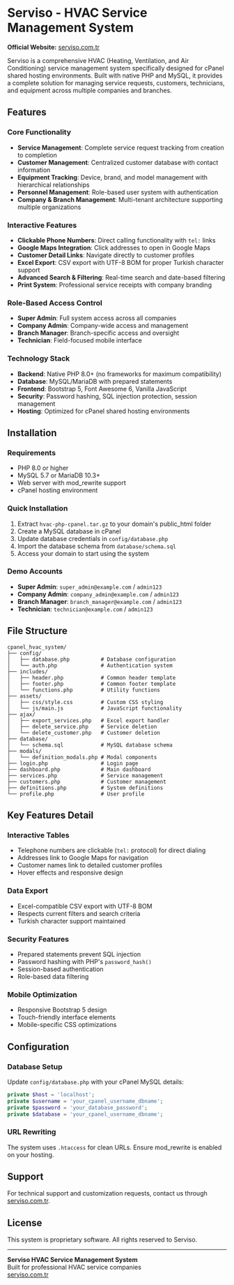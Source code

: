 # Serviso - HVAC Service Management System

**Official Website:** [serviso.com.tr](https://serviso.com.tr)

Serviso is a comprehensive HVAC (Heating, Ventilation, and Air Conditioning) service management system specifically designed for cPanel shared hosting environments. Built with native PHP and MySQL, it provides a complete solution for managing service requests, customers, technicians, and equipment across multiple companies and branches.

## Features

### Core Functionality
- **Service Management**: Complete service request tracking from creation to completion
- **Customer Management**: Centralized customer database with contact information  
- **Equipment Tracking**: Device, brand, and model management with hierarchical relationships
- **Personnel Management**: Role-based user system with authentication
- **Company & Branch Management**: Multi-tenant architecture supporting multiple organizations

### Interactive Features
- **Clickable Phone Numbers**: Direct calling functionality with `tel:` links
- **Google Maps Integration**: Click addresses to open in Google Maps
- **Customer Detail Links**: Navigate directly to customer profiles
- **Excel Export**: CSV export with UTF-8 BOM for proper Turkish character support
- **Advanced Search & Filtering**: Real-time search and date-based filtering
- **Print System**: Professional service receipts with company branding

### Role-Based Access Control
- **Super Admin**: Full system access across all companies
- **Company Admin**: Company-wide access and management
- **Branch Manager**: Branch-specific access and oversight
- **Technician**: Field-focused mobile interface

### Technology Stack
- **Backend**: Native PHP 8.0+ (no frameworks for maximum compatibility)
- **Database**: MySQL/MariaDB with prepared statements
- **Frontend**: Bootstrap 5, Font Awesome 6, Vanilla JavaScript
- **Security**: Password hashing, SQL injection protection, session management
- **Hosting**: Optimized for cPanel shared hosting environments

## Installation

### Requirements
- PHP 8.0 or higher
- MySQL 5.7 or MariaDB 10.3+
- Web server with mod_rewrite support
- cPanel hosting environment

### Quick Installation
1. Extract `hvac-php-cpanel.tar.gz` to your domain's public_html folder
2. Create a MySQL database in cPanel
3. Update database credentials in `config/database.php`
4. Import the database schema from `database/schema.sql`
5. Access your domain to start using the system

### Demo Accounts
- **Super Admin**: `super_admin@example.com` / `admin123`
- **Company Admin**: `company_admin@example.com` / `admin123`
- **Branch Manager**: `branch_manager@example.com` / `admin123`
- **Technician**: `technician@example.com` / `admin123`

## File Structure

```
cpanel_hvac_system/
├── config/
│   ├── database.php          # Database configuration
│   └── auth.php              # Authentication system
├── includes/
│   ├── header.php            # Common header template
│   ├── footer.php            # Common footer template
│   └── functions.php         # Utility functions
├── assets/
│   ├── css/style.css         # Custom CSS styling
│   └── js/main.js            # JavaScript functionality
├── ajax/
│   ├── export_services.php   # Excel export handler
│   ├── delete_service.php    # Service deletion
│   └── delete_customer.php   # Customer deletion
├── database/
│   └── schema.sql            # MySQL database schema
├── modals/
│   └── definition_modals.php # Modal components
├── login.php                 # Login page
├── dashboard.php             # Main dashboard
├── services.php              # Service management
├── customers.php             # Customer management
├── definitions.php           # System definitions
└── profile.php               # User profile
```

## Key Features Detail

### Interactive Tables
- Telephone numbers are clickable (`tel:` protocol) for direct dialing
- Addresses link to Google Maps for navigation
- Customer names link to detailed customer profiles
- Hover effects and responsive design

### Data Export
- Excel-compatible CSV export with UTF-8 BOM
- Respects current filters and search criteria
- Turkish character support maintained

### Security Features
- Prepared statements prevent SQL injection
- Password hashing with PHP's `password_hash()`
- Session-based authentication
- Role-based data filtering

### Mobile Optimization
- Responsive Bootstrap 5 design
- Touch-friendly interface elements
- Mobile-specific CSS optimizations

## Configuration

### Database Setup
Update `config/database.php` with your cPanel MySQL details:

```php
private $host = 'localhost';
private $username = 'your_cpanel_username_dbname';
private $password = 'your_database_password';
private $database = 'your_cpanel_username_dbname';
```

### URL Rewriting
The system uses `.htaccess` for clean URLs. Ensure mod_rewrite is enabled on your hosting.

## Support

For technical support and customization requests, contact us through [serviso.com.tr](https://serviso.com.tr).

## License

This system is proprietary software. All rights reserved to Serviso.

---

**Serviso HVAC Service Management System**  
Built for professional HVAC service companies  
[serviso.com.tr](https://serviso.com.tr)